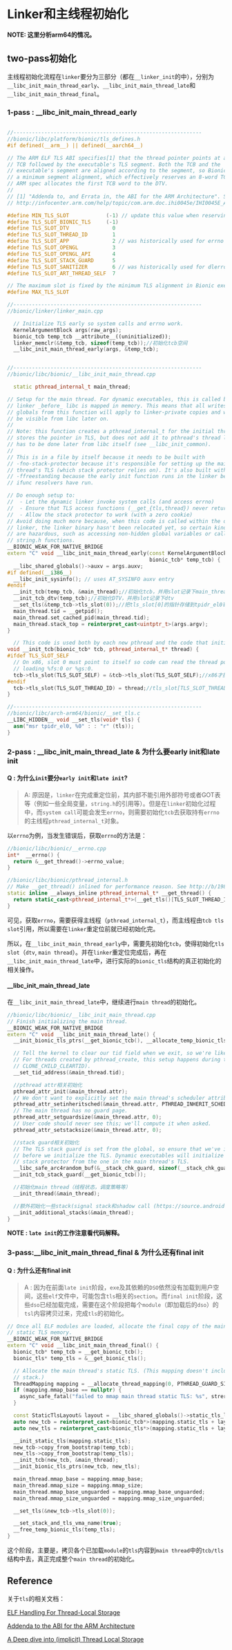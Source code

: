 # Linker和主线程初始化

**NOTE: 这里分析arm64的情况。**

## two-pass初始化

主线程初始化流程在``linker``要分为三部分（都在``__linker_init``的中），分别为``__libc_init_main_thread_early``、``__libc_init_main_thread_late``和``__libc_init_main_thread_final``。

### 1-pass : __libc_init_main_thread_early

```cpp

//-------------------------------------------------------------
//bionic/libc/platform/bionic/tls_defines.h
#if defined(__arm__) || defined(__aarch64__)

// The ARM ELF TLS ABI specifies[1] that the thread pointer points at a 2-word
// TCB followed by the executable's TLS segment. Both the TCB and the
// executable's segment are aligned according to the segment, so Bionic requires
// a minimum segment alignment, which effectively reserves an 8-word TCB. The
// ARM spec allocates the first TCB word to the DTV.
//
// [1] "Addenda to, and Errata in, the ABI for the ARM Architecture". Section 3.
// http://infocenter.arm.com/help/topic/com.arm.doc.ihi0045e/IHI0045E_ABI_addenda.pdf

#define MIN_TLS_SLOT            (-1) // update this value when reserving a slot
#define TLS_SLOT_BIONIC_TLS     (-1)
#define TLS_SLOT_DTV              0
#define TLS_SLOT_THREAD_ID        1
#define TLS_SLOT_APP              2 // was historically used for errno
#define TLS_SLOT_OPENGL           3
#define TLS_SLOT_OPENGL_API       4
#define TLS_SLOT_STACK_GUARD      5
#define TLS_SLOT_SANITIZER        6 // was historically used for dlerror
#define TLS_SLOT_ART_THREAD_SELF  7

// The maximum slot is fixed by the minimum TLS alignment in Bionic executables.
#define MAX_TLS_SLOT         

//-------------------------------------------------------------
//bionic/linker/linker_main.cpp

  // Initialize TLS early so system calls and errno work.
  KernelArgumentBlock args(raw_args);
  bionic_tcb temp_tcb __attribute__((uninitialized));
  linker_memclr(&temp_tcb, sizeof(temp_tcb));//初始化tcb空间
  __libc_init_main_thread_early(args, &temp_tcb);


//-------------------------------------------------------------
//bionic/libc/bionic/__libc_init_main_thread.cpp

  static pthread_internal_t main_thread;

// Setup for the main thread. For dynamic executables, this is called by the
// linker _before_ libc is mapped in memory. This means that all writes to
// globals from this function will apply to linker-private copies and will not
// be visible from libc later on.
//
// Note: this function creates a pthread_internal_t for the initial thread and
// stores the pointer in TLS, but does not add it to pthread's thread list. This
// has to be done later from libc itself (see __libc_init_common).
//
// This is in a file by itself because it needs to be built with
// -fno-stack-protector because it's responsible for setting up the main
// thread's TLS (which stack protector relies on). It's also built with
// -ffreestanding because the early init function runs in the linker before
// ifunc resolvers have run.

// Do enough setup to:
//  - Let the dynamic linker invoke system calls (and access errno)
//  - Ensure that TLS access functions (__get_{tls,thread}) never return NULL
//  - Allow the stack protector to work (with a zero cookie)
// Avoid doing much more because, when this code is called within the dynamic
// linker, the linker binary hasn't been relocated yet, so certain kinds of code
// are hazardous, such as accessing non-hidden global variables or calling
// string.h functions.
__BIONIC_WEAK_FOR_NATIVE_BRIDGE
extern "C" void __libc_init_main_thread_early(const KernelArgumentBlock& args,
                                              bionic_tcb* temp_tcb) {
  __libc_shared_globals()->auxv = args.auxv;
#if defined(__i386__)
  __libc_init_sysinfo(); // uses AT_SYSINFO auxv entry
#endif
  __init_tcb(temp_tcb, &main_thread);//初始化tcb，并用slot记录下main_thread
  __init_tcb_dtv(temp_tcb);//初始化DTV，并用slot记录下dtv
  __set_tls(&temp_tcb->tls_slot(0));//把tls_slot[0]的指针存储到tpidr_el0寄存器中,在arm64中，tls_slot[0]实际就是TLS, tcb和tls实际是同一个地址
  main_thread.tid = __getpid();
  main_thread.set_cached_pid(main_thread.tid);
  main_thread.stack_top = reinterpret_cast<uintptr_t>(args.argv);
}

  // This code is used both by each new pthread and the code that initializes the main thread.
void __init_tcb(bionic_tcb* tcb, pthread_internal_t* thread) {
#ifdef TLS_SLOT_SELF
  // On x86, slot 0 must point to itself so code can read the thread pointer by
  // loading %fs:0 or %gs:0.
  tcb->tls_slot(TLS_SLOT_SELF) = &tcb->tls_slot(TLS_SLOT_SELF);//x86才执行，忽略
#endif
  tcb->tls_slot(TLS_SLOT_THREAD_ID) = thread;//tls_slot[TLS_SLOT_THREAD_ID]指向main thread
}

//-------------------------------------------------------------
//bionic/libc/arch-arm64/bionic/__set_tls.c
__LIBC_HIDDEN__ void __set_tls(void* tls) {
  asm("msr tpidr_el0, %0" : : "r" (tls));
}

```

### 2-pass : __libc_init_main_thread_late & 为什么要early init和late init

#### Q : 为什么``init``要分``early init``和``late init``?

> A: 原因是，``linker``在完成重定位前，其内部不能引用外部符号或者GOT表等（例如一些全局变量，``string.h``的引用等）。但是在``linker``初始化过程中，而``system call``可能会发生``errno``，则需要初始化``tcb``去获取持有``errno``的主线程``pthread_internal_t``对象。

以``errno``为例，当发生错误后，获取``errno``的方法是：

```cpp
//bionic/libc/bionic/__errno.cpp
int*  __errno() {
  return &__get_thread()->errno_value;
}

//bionic/libc/bionic/pthread_internal.h
// Make __get_thread() inlined for performance reason. See http://b/19825434.
static inline __always_inline pthread_internal_t* __get_thread() {
  return static_cast<pthread_internal_t*>(__get_tls()[TLS_SLOT_THREAD_ID]);
}
```

可见，获取``errno``，需要获得主线程（``pthread_internal_t``），而主线程由``tcb tls slot``引用，所以需要在``linker``重定位前就已经初始化完。

所以，在``__libc_init_main_thread_early``中，需要先初始化``tcb``，使得初始化``tls slot``（``dtv``, ``main thread``）。并在``linker``重定位完成后，再在``__libc_init_main_thread_late``中，进行实际的``bionic_tls``结构的真正初始化的相关操作。

#### __libc_init_main_thread_late

在``__libc_init_main_thread_late``中，继续进行``main thread``的初始化。

```cpp
//bionic/libc/bionic/__libc_init_main_thread.cpp
// Finish initializing the main thread.
__BIONIC_WEAK_FOR_NATIVE_BRIDGE
extern "C" void __libc_init_main_thread_late() {
  __init_bionic_tls_ptrs(__get_bionic_tcb(), __allocate_temp_bionic_tls());//mmap真正的bionic_tls对象

  // Tell the kernel to clear our tid field when we exit, so we're like any other pthread.
  // For threads created by pthread_create, this setup happens during the clone syscall (i.e.
  // CLONE_CHILD_CLEARTID).
  __set_tid_address(&main_thread.tid);

  //pthread attr相关初始化
  pthread_attr_init(&main_thread.attr);
  // We don't want to explicitly set the main thread's scheduler attributes (http://b/68328561).
  pthread_attr_setinheritsched(&main_thread.attr, PTHREAD_INHERIT_SCHED);
  // The main thread has no guard page.
  pthread_attr_setguardsize(&main_thread.attr, 0);
  // User code should never see this; we'll compute it when asked.
  pthread_attr_setstacksize(&main_thread.attr, 0);

  //stack guard相关初始化
  // The TLS stack guard is set from the global, so ensure that we've initialized the global
  // before we initialize the TLS. Dynamic executables will initialize their copy of the global
  // stack protector from the one in the main thread's TLS.
  __libc_safe_arc4random_buf(&__stack_chk_guard, sizeof(__stack_chk_guard));
  __init_tcb_stack_guard(__get_bionic_tcb());

  //初始化main thread（线程状态，调度策略等）
  __init_thread(&main_thread);

  //额外初始化一些stack(signal stack和shadow call (https://source.android.com/devices/tech/debug/shadow-call-stack)))，不懂不展开
  __init_additional_stacks(&main_thread);
}
```

**NOTE : ``late init``的工作注意看代码解释。**

### 3-pass:__libc_init_main_thread_final & 为什么还有final init

#### Q : 为什么还有final init

> A : 因为在前面``late init``阶段，``exe``及其依赖的``DSO``依然没有加载到用户空间，这些``elf``文件中，可能包含``tls``相关的``section``。而``final init``阶段，这些``dso``已经加载完成，需要在这个阶段把每个``module``（即加载后的``dso``）的``tsl``内容拷贝过来，完成``tls``的初始化。

```cpp
// Once all ELF modules are loaded, allocate the final copy of the main thread's
// static TLS memory.
__BIONIC_WEAK_FOR_NATIVE_BRIDGE
extern "C" void __libc_init_main_thread_final() {
  bionic_tcb* temp_tcb = __get_bionic_tcb();
  bionic_tls* temp_tls = &__get_bionic_tls();

  // Allocate the main thread's static TLS. (This mapping doesn't include a
  // stack.)
  ThreadMapping mapping = __allocate_thread_mapping(0, PTHREAD_GUARD_SIZE);
  if (mapping.mmap_base == nullptr) {
    async_safe_fatal("failed to mmap main thread static TLS: %s", strerror(errno));
  }

  const StaticTlsLayout& layout = __libc_shared_globals()->static_tls_layout;
  auto new_tcb = reinterpret_cast<bionic_tcb*>(mapping.static_tls + layout.offset_bionic_tcb());
  auto new_tls = reinterpret_cast<bionic_tls*>(mapping.static_tls + layout.offset_bionic_tls());

  __init_static_tls(mapping.static_tls);
  new_tcb->copy_from_bootstrap(temp_tcb);
  new_tls->copy_from_bootstrap(temp_tls);
  __init_tcb(new_tcb, &main_thread);
  __init_bionic_tls_ptrs(new_tcb, new_tls);

  main_thread.mmap_base = mapping.mmap_base;
  main_thread.mmap_size = mapping.mmap_size;
  main_thread.mmap_base_unguarded = mapping.mmap_base_unguarded;
  main_thread.mmap_size_unguarded = mapping.mmap_size_unguarded;

  __set_tls(&new_tcb->tls_slot(0));

  __set_stack_and_tls_vma_name(true);
  __free_temp_bionic_tls(temp_tls);
}
```

这个阶段，主要是，拷贝各个已加载``module``的``tls``内容到``main thread``中的``tcb/tls``结构中去，真正完成整个``main thread``的初始化。

## Reference

关于``tls``的相关文档：

[ELF Handling For Thread-Local Storage](https://www.akkadia.org/drepper/tls.pdf)

[Addenda to the ABI for the ARM Architecture](https://developer.arm.com/documentation/ihi0045/e/)

[A Deep dive into (implicit) Thread Local Storage](https://chao-tic.github.io/blog/2018/12/25/tls)
